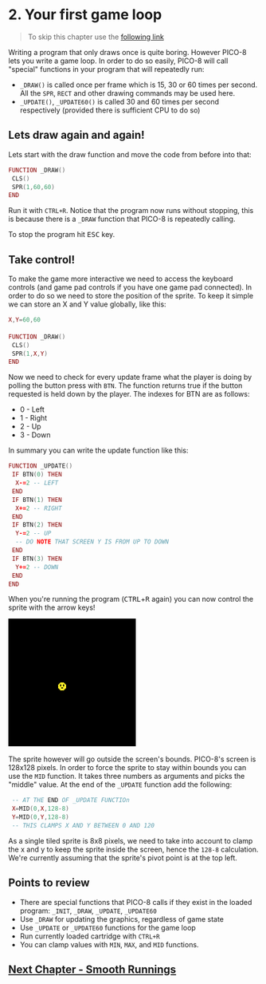 # 2. Your first game loop

> To skip this chapter use the [following link](https://www.pico-8-edu.com/?c=AHB4YQC8AHUCAI8lr8cGhsUGRkHBrM5tjC7tzQ3ki0wu7A4lBSAdDG4_-g18FLzAG6yfcYJWwAHp5S9wulS4XiFNTn_FTCzkAc6fOL9K_3vyrHqAtBMPeIh7rhvZKPVCvJt4Hwd53zd5_yV0w4_rvA-dYA8A&g=wG6Aw-w06Cw-wsHQHQaAaAaw-wsXgaAaAaw-wsXg6Ew-wrHQHQqQqw-wy6Cw-w06A)

Writing a program that only draws once is quite boring. However PICO-8 lets you write a game loop. In order to do so easily, PICO-8 will call "special" functions in your program that will repeatedly run:

- `_DRAW()` is called once per frame which is 15, 30 or 60 times per second. All the `SPR`, `RECT` and other drawing commands may be used here.
- `_UPDATE()`, `_UPDATE60()` is called 30 and 60 times per second respectively (provided there is sufficient CPU to do so)

## Lets draw again and again!

Lets start with the draw function and move the code from before into that:

```lua
FUNCTION _DRAW()
 CLS()
 SPR(1,60,60)
END
```

Run it with `CTRL+R`. Notice that the program now runs without stopping, this is because there is a `_DRAW` function that PICO-8 is repeatedly calling.

To stop the program hit <kbd>ESC</kbd> key.

## Take control!

To make the game more interactive we need to access the keyboard controls (and game pad controls if you have one game pad connected). In order to do so we need to store the position of the sprite. To keep it simple we can store an X and Y value globally, like this:

```lua
X,Y=60,60

FUNCTION _DRAW()
 CLS()
 SPR(1,X,Y)
END
```

Now we need to check for every update frame what the player is doing by polling the button press with `BTN`. The function returns true if the button requested is held down by the player. The indexes for BTN are as follows:

- 0 - Left
- 1 - Right
- 2 - Up
- 3 - Down

In summary you can write the update function like this:

```lua
FUNCTION _UPDATE()
 IF BTN(0) THEN
  X-=2 -- LEFT
 END
 IF BTN(1) THEN
  X+=2 -- RIGHT
 END
 IF BTN(2) THEN
  Y-=2 -- UP
  -- DO NOTE THAT SCREEN Y IS FROM UP TO DOWN
 END
 IF BTN(3) THEN
  Y+=2 -- DOWN
 END
END
```

When you're running the program (<kbd>CTRL</kbd>+<kbd>R</kbd> again) you can now control the sprite with the arrow keys!

![A MOVING SPRITE](./assets/2-animation-moving-sprite.gif)

The sprite however will go outside the screen's bounds. PICO-8's screen is 128x128 pixels. In order to force the sprite to stay within bounds you can use the `MID` function. It takes three numbers as arguments and picks the "middle" value. At the end of the `_UPDATE` function add the following:

```lua
 -- AT THE END OF _UPDATE FUNCTIOn
 X=MID(0,X,128-8)
 Y=MID(0,Y,128-8)
 -- THIS CLAMPS X AND Y BETWEEN 0 AND 120
```

As a single tiled sprite is 8x8 pixels, we need to take into account to clamp the x and y to keep the sprite inside the screen, hence the `128-8` calculation. We're currently assuming that the sprite's pivot point is at the top left.

## Points to review

- There are special functions that PICO-8 calls if they exist in the loaded program: `_INIT`, `_DRAW`, `_UPDATE`, `_UPDATE60`
- Use `_DRAW` for updating the graphics, regardless of game state
- Use `_UPDATE` or `_UPDATE60` functions for the game loop
- Run currently loaded cartridge with `CTRL+R`
- You can clamp values with `MIN`, `MAX`, and `MID` functions.

## [Next Chapter - Smooth Runnings](./3-smooth-runnings.md)
